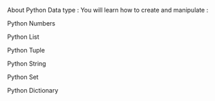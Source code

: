 About Python Data type : 
You will learn how to create and manipulate  :

  Python Numbers

  Python List

  Python Tuple

  Python String

  Python Set

  Python Dictionary
